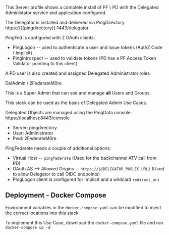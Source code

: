 This Server profile shows a complete install of PF \ PD with the Delegated Administator service and application configured.

The Delegator is installed and delivered via PingDirectory.
https://{{pingdirectory}}:1443/delegator

PingFed is configured with 2 OAuth clients:
* PingLogon -- used to authenticate a user and issue tokens (AuthZ Code \ Implicit)
* PingIntrospect -- used to validate tokens (PD has a PF Access Token Validator pointing to this client)

A PD user is also created and assigned Delegated Administrator roles

DelAdmin \ 2FederateM0re

This is a Super Admin that can see and manage **all** Users and Groups.

This stack can be used as the basis of Delegated Admin Use Cases.

Delegated Objects are managed using the PingData console:
https://localhost:8443/console

* Server: pingdirectory
* User: Administrator
* Pwd: 2FederateM0re

PingFederate needs a couple of additional options:

* Virtual Host -- `pingfederate`  (Used for the backchannel ATV call from PD)
* OAuth AS --> Allowed Origins -- `https://${DELEGATOR_PUBLIC_URL}`  (Used to allow Delegator to call OIDC endpoints)
* PingLogon client is configured for Implicit and a wildcard `redirect_uri`

## Deployment - Docker Compose
Environment variables in the `docker-compose.yaml` can be modified to inject the correct locations into this stack

To implement this Use Case, download the `docker-compose.yaml` file and run `docker-compose up -d`